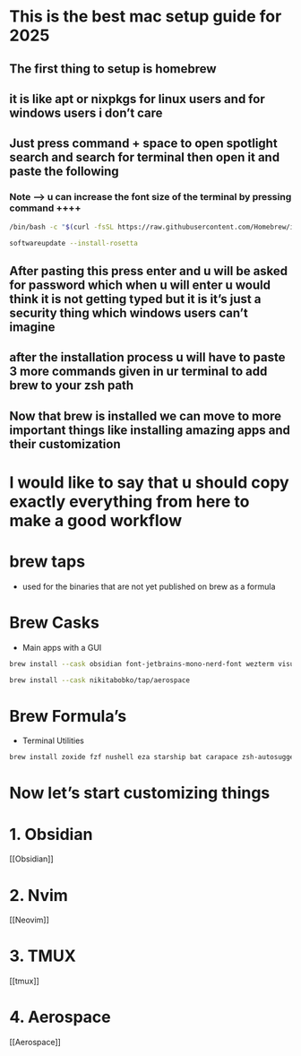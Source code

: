 # This is the best mac setup guide for 2025

## The first thing to setup is homebrew

## it is like apt or nixpkgs for linux users and for windows users i don’t care 

## Just press command + space to open spotlight search and search for terminal then open it and paste the following 
### Note --> u can increase the font size of the terminal by pressing command ++++ 

```zsh
/bin/bash -c "$(curl -fsSL https://raw.githubusercontent.com/Homebrew/install/HEAD/install.sh)"
```

```zsh
softwareupdate --install-rosetta
```

## After pasting this press enter and u will be asked for password which when u will enter u would think it is not getting typed but it is it’s just a security thing which windows users can’t imagine

## after the installation process u will have to paste 3 more commands given in ur terminal to add brew to your zsh path 

## Now that brew is installed we can move to more important things like installing amazing apps and their customization

# I would like to say that u should copy exactly everything from here to make a good workflow

# brew taps
- used for the binaries that are not yet published on brew as a formula

# Brew Casks
- Main apps with a GUI

```zsh
brew install --cask obsidian font-jetbrains-mono-nerd-font wezterm visual-studio-code intellij-idea brave-browser firefox whatsapp telegram discord slack google-drive microsoft-office stremio aldente cakebrew balenaetcher chatgpt font-hack-nerd-font iina jdownloader raycast alfred spacedrive tailscale the-unarchiver zed 

```



```zsh
brew install --cask nikitabobko/tap/aerospace
```



# Brew Formula’s
- Terminal Utilities

```zsh
brew install zoxide fzf nushell eza starship bat carapace zsh-autosuggestions zsh-syntax-highlighting ripgrep thefuck nvim ansible lazygit tmux fastfetch onefetch yazi ranger gcc make cmake gob
```



# Now let’s start customizing things

# 1. Obsidian

[[Obsidian]]

# 2. Nvim
[[Neovim]]

# 3. TMUX

[[tmux]]

# 4. Aerospace
[[Aerospace]]




